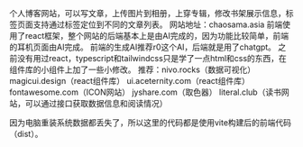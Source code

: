 个人博客网站，可以写文章，上传图片到相册，上穿专辑，修改书架展示信息，标签页面支持通过标签定位到不同的文章列表。
网站地址：chaosama.asia
前端使用了react框架，整个网站的后端基本上是由AI完成的，因为功能比较简单，前端的耳机页面由AI完成。
前端的生成AI推荐r0这个AI，后端就是用了chatgpt。
之前没有用过react，typescript和tailwindcss只是学了一点html和css的东西，在组件库的小组件上加了一些小修改。
推荐：nivo.rocks（数据可视化）
      magicui.design（react组件库）
      ui.aceternity.com（react组件库）
      fontawesome.com（ICON网站）
      jyshare.com（取色器）
      literal.club（读书网站，可以通过接口获取数据信息和阅读情况）

因为电脑重装系统数据都丢失了，所以这里的代码都是使用vite构建后的前端代码（dist）。
